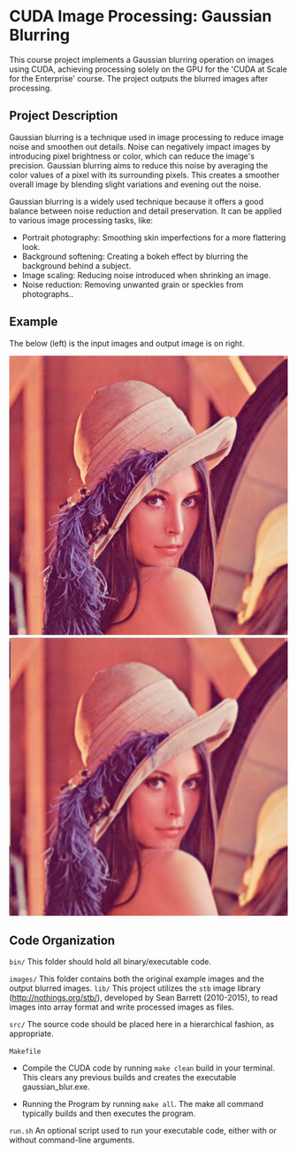 # CUDA Image Processing: Gaussian Blurring
This course project implements a Gaussian blurring operation on images using CUDA, achieving processing solely on the GPU for the 'CUDA at Scale for the Enterprise' course. The project outputs the blurred images after processing.

## Project Description
Gaussian blurring is a technique used in image processing to reduce image noise and smoothen out details. Noise can negatively impact images by introducing pixel brightness or color, which can reduce the image's precision. Gaussian blurring aims to reduce this noise by averaging the color values of a pixel with its surrounding pixels. This creates a smoother overall image by blending slight variations and evening out the noise.

Gaussian blurring is a widely used technique because it offers a good balance between noise reduction and detail preservation. It can be applied to various image processing tasks, like:
- Portrait photography: Smoothing skin imperfections for a more flattering look.
- Background softening: Creating a bokeh effect by blurring the background behind a subject.
- Image scaling: Reducing noise introduced when shrinking an image.
- Noise reduction: Removing unwanted grain or speckles from photographs..

## Example 

The below (left) is the input images and output image is on right.

<img title="Input image" alt="Input image" src="images/lena_rgb.png">
<img title="Blurred image" alt="Blurred image" src="images/lena_rgb_blurred.png">


## Code Organization

```bin/```
This folder should hold all binary/executable code.

```images/```
This folder contains both the original example images and the output blurred images. 
```lib/```
This project utilizes the `stb` image library (http://nothings.org/stb/), developed by Sean Barrett (2010-2015), to read images into array format and write processed images as files. 

```src/```
The source code should be placed here in a hierarchical fashion, as appropriate.

```Makefile```
- Compile the CUDA code by running `make clean` build in your terminal. This clears any previous builds and creates the executable gaussian_blur.exe.

- Running the Program by running `make all`. The make all command typically builds and then executes the program.

```run.sh```
An optional script used to run your executable code, either with or without command-line arguments.
